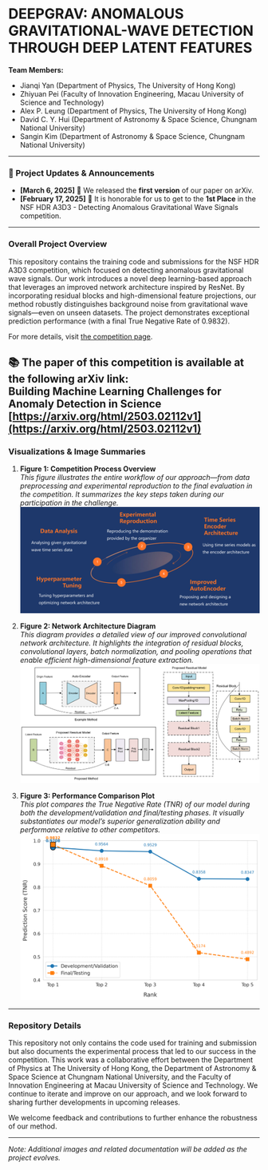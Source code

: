 # DEEPGRAV: ANOMALOUS GRAVITATIONAL-WAVE DETECTION THROUGH DEEP LATENT FEATURES

**Team Members:**  
- Jianqi Yan (Department of Physics, The University of Hong Kong)  
- Zhiyuan Pei (Faculty of Innovation Engineering, Macau University of Science and Technology)  
- Alex P. Leung (Department of Physics, The University of Hong Kong)  
- David C. Y. Hui (Department of Astronomy & Space Science, Chungnam National University)  
- Sangin Kim (Department of Astronomy & Space Science, Chungnam National University)

---

### 🚀 Project Updates & Announcements  
- **[March 6, 2025]** 🎉 We released the **first version** of our paper on arXiv.
- **[February 17, 2025]** 🎉 It is honorable for us to get to the **1st Place** in the NSF HDR A3D3 - Detecting Anomalous Gravitational Wave Signals competition.  

---

### Overall Project Overview
This repository contains the training code and submissions for the NSF HDR A3D3 competition, which focused on detecting anomalous gravitational wave signals. 
Our work introduces a novel deep learning-based approach that leverages an improved network architecture inspired by ResNet. 
By incorporating residual blocks and high-dimensional feature projections, our method robustly distinguishes background noise from gravitational wave signals—even on unseen datasets. 
The project demonstrates exceptional prediction performance (with a final True Negative Rate of 0.9832).

For more details, visit [the competition page](https://www.codabench.org/competitions/2626/#).

📚 The paper of this competition is available at the following arXiv link:  
**Building Machine Learning Challenges for Anomaly Detection in Science**  
[https://arxiv.org/html/2503.02112v1](https://arxiv.org/html/2503.02112v1)
---

### Visualizations & Image Summaries

1. **Figure 1: Competition Process Overview**  
   _This figure illustrates the entire workflow of our approach—from data preprocessing and experimental reproduction to the final evaluation in the competition. It summarizes the key steps taken during our participation in the challenge._  
   ![Competition Process Overview](images/workflow.png)

2. **Figure 2: Network Architecture Diagram**  
   _This diagram provides a detailed view of our improved convolutional network architecture. It highlights the integration of residual blocks, convolutional layers, batch normalization, and pooling operations that enable efficient high-dimensional feature extraction._  
   ![Network Architecture Diagram](images/na-new.png)

3. **Figure 3: Performance Comparison Plot**  
   _This plot compares the True Negative Rate (TNR) of our model during both the development/validation and final/testing phases. It visually substantiates our model’s superior generalization ability and performance relative to other competitors._  
   ![Performance Comparison Plot](images/tnr_scores_comparison.png)

---

### Repository Details
This repository not only contains the code used for training and submission but also documents the experimental process that led to our success in the competition. 
This work was a collaborative effort between the Department of Physics at The University of Hong Kong, the Department of Astronomy & Space Science at Chungnam National University, and the Faculty of Innovation Engineering at Macau University of Science and Technology.
We continue to iterate and improve on our approach, and we look forward to sharing further developments in upcoming releases.

We welcome feedback and contributions to further enhance the robustness of our method.

---

*Note: Additional images and related documentation will be added as the project evolves.*
